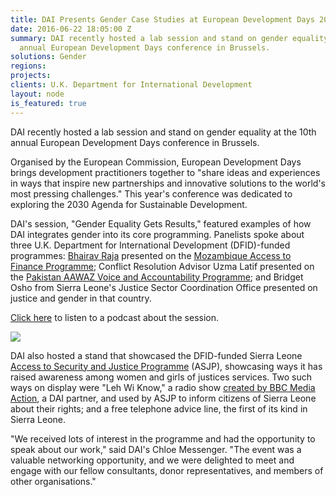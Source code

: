 ```yaml
---
title: DAI Presents Gender Case Studies at European Development Days 2016
date: 2016-06-22 18:05:00 Z
summary: DAI recently hosted a lab session and stand on gender equality at the 10th
  annual European Development Days conference in Brussels.
solutions: Gender
regions: 
projects: 
clients: U.K. Department for International Development
layout: node
is_featured: true
---
```


DAI recently hosted a lab session and stand on gender equality at the 10th annual European Development Days conference in Brussels.

Organised by the European Commission, European Development Days brings development practitioners together to "share ideas and experiences in ways that inspire new partnerships and innovative solutions to the world's most pressing challenges." This year's conference was dedicated to exploring the 2030 Agenda for Sustainable Development.
<!--more-->

DAI's session, "Gender Equality Gets Results," featured examples of how DAI integrates gender into its core programming. Panelists spoke about three U.K. Department for International Development (DFID)-funded programmes: [Bhairav Raja][1] presented on the [Mozambique Access to Finance Programme][2]; Conflict Resolution Advisor Uzma Latif presented on the [Pakistan AAWAZ Voice and Accountability Programme][3]; and Bridget Osho from Sierra Leone's Justice Sector Coordination Office presented on justice and gender in that country.  

[Click here][4] to listen to a podcast about the session.

![][5]


DAI also hosted a stand that showcased the DFID-funded Sierra Leone [Access to Security and Justice Programme][6] (ASJP), showcasing ways it has raised awareness among women and girls of justices services. Two such ways on display were "Leh Wi Know," a radio show [created by BBC Media Action][7], a DAI partner, and used by ASJP to inform citizens of Sierra Leone about their rights; and a free telephone advice line, the first of its kind in Sierra Leone.

"We received lots of interest in the programme and had the opportunity to speak about our work," said DAI's Chloe Messenger. "The event was a valuable networking opportunity, and we were delighted to meet and engage with our fellow consultants, donor representatives, and members of other organisations."

[1]: /who-we-are/our-team/bhairav-raja
[2]: /our-work/projects/mozambique-access-finance-programme-mafip
[3]: /our-work/projects/pakistan-aawaz-voice-and-accountability-programme
[4]: https://eudevdays.eu/sessions/gender-equality-gets-results
[5]: https://assetify-dai.com/news/EDD16.jpg
[6]: /our-work/projects/sierra-leone-access-security-and-justice-programme-asjp
[7]: http://www.bbc.co.uk/mediaaction/where-we-work/africa/sierra-leone/womens-rights-radio-show
